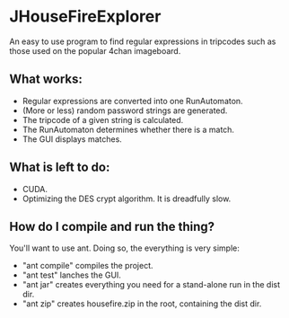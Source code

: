 # JHouseFireExplorer
An easy to use program to find regular expressions in tripcodes such as those
used on the popular 4chan imageboard.

## What works:
* Regular expressions are converted into one RunAutomaton.
* (More or less) random password strings are generated.
* The tripcode of a given string is calculated.
* The RunAutomaton determines whether there is a match.
* The GUI displays matches.

## What is left to do:
* CUDA.
* Optimizing the DES crypt algorithm. It is dreadfully slow.

## How do I compile and run the thing?
You'll want to use ant. Doing so, the everything is very simple:
* "ant compile" compiles the project.
* "ant test" lanches the GUI.
* "ant jar" creates everything you need for a stand-alone run in the dist dir.
* "ant zip" creates housefire.zip in the root, containing the dist dir.

